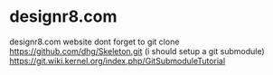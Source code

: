 # designr8.com
designr8.com website
dont forget to git clone https://github.com/dhg/Skeleton.git
(i should setup a git submodule)
https://git.wiki.kernel.org/index.php/GitSubmoduleTutorial
